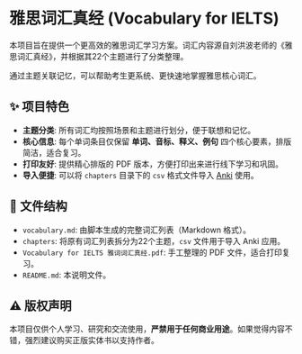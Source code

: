 # 雅思词汇真经 (Vocabulary for IELTS)

本项目旨在提供一个更高效的雅思词汇学习方案。词汇内容源自刘洪波老师的《雅思词汇真经》，并根据其22个主题进行了分类整理。

通过主题关联记忆，可以帮助考生更系统、更快速地掌握雅思核心词汇。

## ✨ 项目特色

- **主题分类**: 所有词汇均按照场景和主题进行划分，便于联想和记忆。
- **核心信息**: 每个单词条目仅保留 **单词、音标、释义、例句** 四个核心要素，排版简洁，适合复习。
- **打印友好**: 提供精心排版的 PDF 版本，方便打印出来进行线下学习和巩固。
- **导入便捷**: 可以将 `chapters` 目录下的 `csv` 格式文件导入 [Anki](https://apps.ankiweb.net/) 使用。

## 📂 文件结构

- `vocabulary.md`: 由脚本生成的完整词汇列表（Markdown 格式）。
- `chapters`: 将原有词汇列表拆分为22个主题，`csv` 文件用于导入 Anki 应用。
- `Vocabulary for IELTS 雅词词汇真经.pdf`: 手工整理的 PDF 文件，适合打印复习。
- `README.md`: 本说明文件。

## ⚠️ 版权声明

本项目仅供个人学习、研究和交流使用，**严禁用于任何商业用途**。如果觉得内容不错，强烈建议购买正版实体书以支持作者。